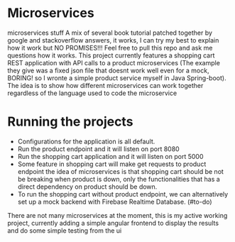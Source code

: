 # Microservices
microservices stuff
A mix of several book tutorial patched together by google and stackoverflow answers, it works, I can try my best to explain how it work but NO PROMISES!!! Feel free to pull this repo and ask me questions how it works. This project currently features a shopping cart REST application with API calls to a product microservices (The example they give was a fixed json file that doesnt work well even for a mock, BORING! so I wronte a simple product service myself in Java Spring-boot). The idea is to show how different microservices can work together regardless of the language used to code the microservice 

# Running the projects
- Configurations for the application is all default.
- Run the product endpoint and it will listen on port 8080
- Run the shopping cart application and it will listen on port 5000
- Some feature in shopping cart will make get requests to product endpoint
the idea of microservices is that shopping cart should be not be breaking when product is down, only the functionalities that has a direct dependency on product should be down.
- To run the shopping cart without product endpoint, we can alternatively set up a mock backend with Firebase Realtime Database. (#to-do)

There are not many microservices at the moment, this is my active working project, currently adding a simple angular frontend to display the results and do some simple testing from the ui
